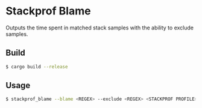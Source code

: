 # Stackprof Blame

Outputs the time spent in matched stack samples with the ability to exclude samples.

## Build

```bash
$ cargo build --release
```

## Usage

```bash
$ stackprof_blame --blame <REGEX> --exclude <REGEX> <STACKPROF PROFILE>
```
